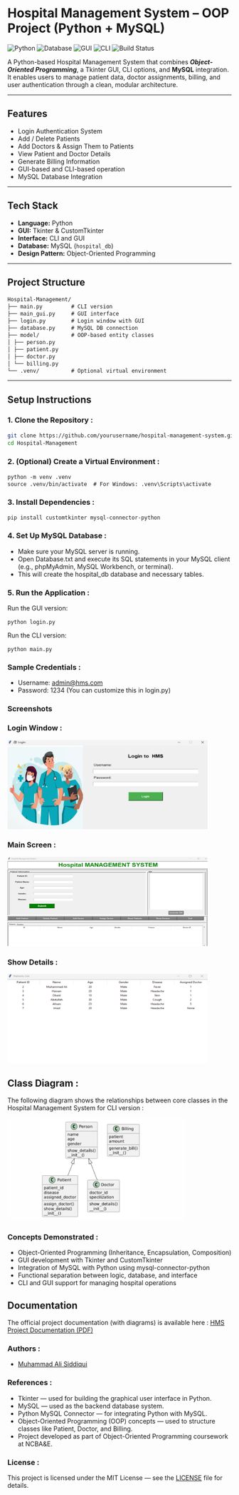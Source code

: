 # Hospital Management System – OOP Project (Python + MySQL)

![Python](https://img.shields.io/badge/Python-3.9+-blue?logo=python)
![Database](https://img.shields.io/badge/Database-MySQL-lightgrey)
![GUI](https://img.shields.io/badge/GUI-Tkinter-brightgreen)
![CLI](https://img.shields.io/badge/Interface-CLI-blueviolet)
![Build Status](https://github.com/alibro005/Hospital-Management-System/actions/workflows/python-app.yml/badge.svg)


A Python-based Hospital Management System that combines ***Object-Oriented Programming***, a Tkinter GUI, CLI options, and **MySQL** integration. It enables users to manage patient data, doctor assignments, billing, and user authentication through a clean, modular architecture.

---

##  Features

- Login Authentication System  
-  Add / Delete Patients  
-  Add Doctors & Assign Them to Patients  
-  View Patient and Doctor Details  
- Generate Billing Information  
-  GUI-based and CLI-based operation  
-  MySQL Database Integration  

---

##  Tech Stack

- **Language:** Python  
- **GUI:** Tkinter & CustomTkinter  
- **Interface:** CLI and GUI  
- **Database:** MySQL (`hospital_db`)  
- **Design Pattern:** Object-Oriented Programming  

---

## Project Structure
```
Hospital-Management/
├── main.py         # CLI version
├── main_gui.py     # GUI interface
├── login.py        # Login window with GUI
├── database.py     # MySQL DB connection
├── model/          # OOP-based entity classes
│ ├── person.py
│ ├── patient.py
│ ├── doctor.py
│ └── billing.py
└── .venv/          # Optional virtual environment
```
---

## Setup Instructions

### 1.  Clone the Repository :

```bash
git clone https://github.com/yourusername/hospital-management-system.git
cd Hospital-Management
```

### 2.  (Optional) Create a Virtual Environment :

```
python -m venv .venv
source .venv/bin/activate  # For Windows: .venv\Scripts\activate
```
### 3.  Install Dependencies :

```
pip install customtkinter mysql-connector-python
```
### 4. Set Up MySQL Database :

- Make sure your MySQL server is running.
- Open Database.txt and execute its SQL statements in your MySQL client (e.g., phpMyAdmin, MySQL Workbench, or terminal).
- This will create the hospital_db database and necessary tables.

### 5.  Run the Application :
Run the GUI version:
```
python login.py
```
Run the CLI version:
```
python main.py
```

###  Sample Credentials :

- Username: admin@hms.com
- Password: 1234
(You can customize this in login.py)

###  Screenshots

###  Login Window :
<img src="images/login_screen.png" alt="Login Window" width="450" height="200"/>

### Main Screen :
<img src="images/main_screen.png" alt="Add Patient" width="450" height="200"/>

### Show Details :
<img src="images/show_screen.png" alt="Add Patient" width="450" height="200"/>



## Class Diagram :
The following diagram shows the relationships between core classes in the Hospital Management System for CLI version :

<img src="images/class_diagram.png" alt="Class Diagram" width="400"/>

### Concepts Demonstrated :

- Object-Oriented Programming (Inheritance, Encapsulation, Composition)
- GUI development with Tkinter and CustomTkinter
- Integration of MySQL with Python using mysql-connector-python
- Functional separation between logic, database, and interface
- CLI and GUI support for managing hospital operations

## Documentation

The official project documentation (with diagrams) is available here : [HMS Project Documentation (PDF)](docs/project_documentation.pdf)

### Authors :

- [Muhammad Ali Siddiqui](www.github.com/alibro005)

### References :

- Tkinter — used for building the graphical user interface in Python.
- MySQL — used as the backend database system.
- Python MySQL Connector — for integrating Python with MySQL.
- Object-Oriented Programming (OOP) concepts — used to structure classes like Patient, Doctor, and Billing.
- Project developed as part of Object-Oriented Programming coursework at NCBA&E.

###  License :

This project is licensed under the MIT License — see the [LICENSE](LICENSE) file for details.



